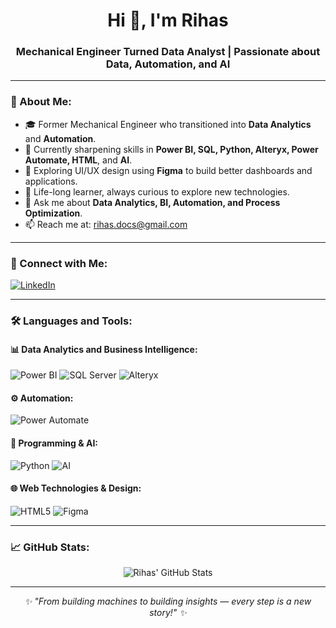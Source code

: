 <h1 align="center">Hi 👋, I'm Rihas</h1>
<h3 align="center">Mechanical Engineer Turned Data Analyst | Passionate about Data, Automation, and AI</h3>

---

### 🌟 About Me:

- 🎓 Former Mechanical Engineer who transitioned into **Data Analytics** and **Automation**.
- 🚀 Currently sharpening skills in **Power BI, SQL, Python, Alteryx, Power Automate, HTML**, and **AI**.
- 🎨 Exploring UI/UX design using **Figma** to build better dashboards and applications.
- 🌱 Life-long learner, always curious to explore new technologies.
- 💬 Ask me about **Data Analytics, BI, Automation, and Process Optimization**.
- 📫 Reach me at: [rihas.docs@gmail.com](mailto:rihas.docs@gmail.com)

---

### 🤝 Connect with Me:

<p align="left">
  <a href="https://linkedin.com/in/rihas-profile" target="_blank">
    <img src="https://img.shields.io/badge/LinkedIn-0A66C2?style=for-the-badge&logo=linkedin&logoColor=white" alt="LinkedIn" />
  </a>
</p>

---

### 🛠️ Languages and Tools:

#### 📊 Data Analytics and Business Intelligence:
<p>
  <img src="https://img.shields.io/badge/Power%20BI-F2C811?style=for-the-badge&logo=powerbi&logoColor=black" alt="Power BI" />
  <img src="https://img.shields.io/badge/SQL-4479A1?style=for-the-badge&logo=Microsoft%20SQL%20Server&logoColor=white" alt="SQL Server" />
  <img src="https://img.shields.io/badge/Alteryx-003B71?style=for-the-badge&logo=alteryx&logoColor=white" alt="Alteryx" />
</p>

#### ⚙️ Automation:
<p>
  <img src="https://img.shields.io/badge/Power%20Automate-0066FF?style=for-the-badge&logo=Microsoft%20Power%20Automate&logoColor=white" alt="Power Automate" />
</p>

#### 🧠 Programming & AI:
<p>
  <img src="https://img.shields.io/badge/Python-3776AB?style=for-the-badge&logo=python&logoColor=white" alt="Python" />
  <img src="https://img.shields.io/badge/Artificial%20Intelligence-00BFFF?style=for-the-badge&logo=openai&logoColor=white" alt="AI" />
</p>

#### 🌐 Web Technologies & Design:
<p>
  <img src="https://img.shields.io/badge/HTML5-E34F26?style=for-the-badge&logo=html5&logoColor=white" alt="HTML5" />
  <img src="https://img.shields.io/badge/Figma-F24E1E?style=for-the-badge&logo=figma&logoColor=white" alt="Figma" />
</p>

---

### 📈 GitHub Stats:

<p align="center">
  <img src="https://github-readme-stats.vercel.app/api?username=rihas-github&show_icons=true&theme=tokyonight" alt="Rihas' GitHub Stats" />
</p>

---

<p align="center">
  <em>✨ "From building machines to building insights — every step is a new story!" ✨</em>
</p>
